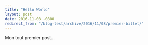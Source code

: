 ```yaml
---
title: "Hello World"
layout: post
date: 2016-11-08 -0800
redirect_from: "/blog-test/archive/2016/11/08/premier-billet/"
---
```


Mon tout premier post...
